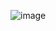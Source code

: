 ![image](https://github.com/ThanchiraCharakhon099/03376836-OOP-2566-Lab-03/assets/144195708/90901805-a1f5-49dc-b1ed-a8e3314a4669)

